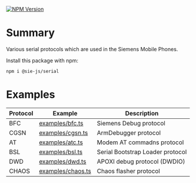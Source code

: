 [![NPM Version](https://img.shields.io/npm/v/%40sie-js%2Fserial)](https://www.npmjs.com/package/@sie-js/serial)

# Summary

Various serial protocols which are used in the Siemens Mobile Phones.

Install this package with npm:

```shell
npm i @sie-js/serial
```

# Examples

| Protocol | Example                                                                                                  | Description                      |
|----------|----------------------------------------------------------------------------------------------------------|----------------------------------|
| BFC      | [examples/bfc.ts](https://github.com/siemens-mobile-hacks/node-sie-serial/blob/main/examples/bfc.ts)     | Siemens Debug protocol           |
| CGSN     | [examples/cgsn.ts](https://github.com/siemens-mobile-hacks/node-sie-serial/blob/main/examples/cgsn.ts)   | ArmDebugger protocol             |
| AT       | [examples/atc.ts](https://github.com/siemens-mobile-hacks/node-sie-serial/blob/main/examples/atc.ts)     | Modem AT commadns protocol       |
| BSL      | [examples/bsl.ts](https://github.com/siemens-mobile-hacks/node-sie-serial/blob/main/examples/bsl.ts)     | Serial Bootstrap Loader protocol |
| DWD      | [examples/dwd.ts](https://github.com/siemens-mobile-hacks/node-sie-serial/blob/main/examples/dwd.ts)     | APOXI debug protocol (DWDIO)     |
| CHAOS    | [examples/chaos.ts](https://github.com/siemens-mobile-hacks/node-sie-serial/blob/main/examples/chaos.ts) | Chaos flasher protocol           |
